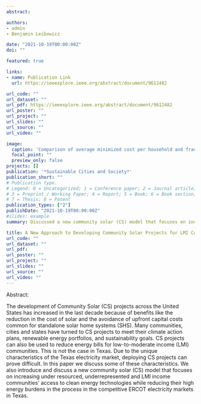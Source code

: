 ```yaml
---
abstract: 

authors:
- admin
- Benjamin Leibowicz

date: "2021-10-19T00:00:00Z"
doi: ""

featured: true

links:
- name: Publication Link
  url: https://ieeexplore.ieee.org/abstract/document/9612482

url_code: ""
url_dataset: ""
url_pdf: https://ieeexplore.ieee.org/abstract/document/9612482
url_poster: ""
url_project: ""
url_slides: ""
url_source: ""
url_video: ""

image:
  caption: 'Comparison of average minimized cost per household and fraction of electricity and water produced by distributed technologies across the scenarios'
  focal_point: ""
  preview_only: false
projects: []
publication: '*Sustainable Cities and Society*'
publication_short: ""
# Publication type.
# Legend: 0 = Uncategorized; 1 = Conference paper; 2 = Journal article;
# 3 = Preprint / Working Paper; 4 = Report; 5 = Book; 6 = Book section;
# 7 = Thesis; 8 = Patent
publication_types: ["2"]
publishDate: "2021-10-19T00:00:00Z"
#slides: example
summary: Discussed a new community solar (CS) model that focuses on increasing under resourced, underrepresented and LMI income communities' access to clean energy technologies while reducing their high energy burdens in the process in the competitive ERCOT electricity markets in Texas.

title: A New Approach to Developing Community Solar Projects for LMI Communities in ERCOT's Competitive Electricity Markets
url_code: ""
url_dataset: ""
url_pdf: 
url_poster: ""
url_project: ""
url_slides: ""
url_source: ""
url_video: ""
---
```


Abstract:

The development of Community Solar (CS) projects across the United States has increased in the last decade because of benefits like the reduction in the cost of solar and the avoidance of upfront capital costs common for standalone solar home systems (SHS). Many communities, cities and states have turned to CS projects to meet their climate action plans, renewable energy portfolios, and sustainability goals. CS projects can also be used to reduce energy bills for low-to-moderate income (LMI) communities. This is not the case in Texas. Due to the unique characteristics of the Texas electricity market, deploying CS projects can prove difficult. In this paper we discuss some of these characteristics. We also introduce and discuss a new community solar (CS) model that focuses on increasing under resourced, underrepresented and LMI income communities' access to clean energy technologies while reducing their high energy burdens in the process in the competitive ERCOT electricity markets in Texas.